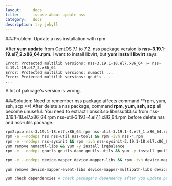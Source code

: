 ```yaml
---
layout:     docs
title:      issuse about update nss
category:   docs
description: try jekyll
---
```



###Problem: Update a nss installation with rpm

After **yum update** from CentOS 7.1 to 7.2. nss package version is **nss-3.19.1-19.el7_2.x86_64.rpm**.
I want to install libvirt, but **yum install libvirt** says:
```
Error: Protected multilib versions: nss-3.19.1-18.el7.x86_64 != nss-3.19.1-19.el7_2.x86_64
Error: Protected multilib versions: numactl ...
Error: Protected multilib versions: gnutls ...
...

```
A lot of pakcage's version is wrong.

###Solution:
Need to remember nss package affects command **rpm, yum, ssh, scp **!
After delete a nss package, command **rpm, yum, ssh, scp** all become unuseful.
You need to extract libnss3.so libnssutil3.so from nss-3.19.1-18.el7.x86_64.rpm nss-util-3.19.1-4.el7_1.x86_64.rpm before delete nss and nss-utils package.
```sh
rpm2cpio nss-3.19.1-18.el7.x86_64.rpm nss-util-3.19.1-4.el7_1.x86_64.rpm | cpio -dim
rpm -e --nodeps nss nss-util nss-tools && rpm -ivh nss-*.rpm
rpm -e --nodeps nss-sysinit && rpm -ivh nss-sysinit-3.19.1-18.el7.x86_64.rpm
yum remove numactl-libs && yum -y install irqbalance
rpm -e --nodeps gnutls gnutls-dane gnutls-utils && yum -y install gnutls gnutls-dane gnutls-utils

rpm -e --nodeps device-mapper device-mapper-libs && rpm -ivh device-mapper-1.02.107-5.el7.x86_64.rpm device-mapper-libs-1.02.107-5.el7.x86_64.rpm 

yum remove device-mapper-event-libs device-mapper-multipath-libs device-mapper-persistent-data  # reinstall dependency packages been removed by these three package!

yum check dependencies # check package's dependency after you update packages above.
```
